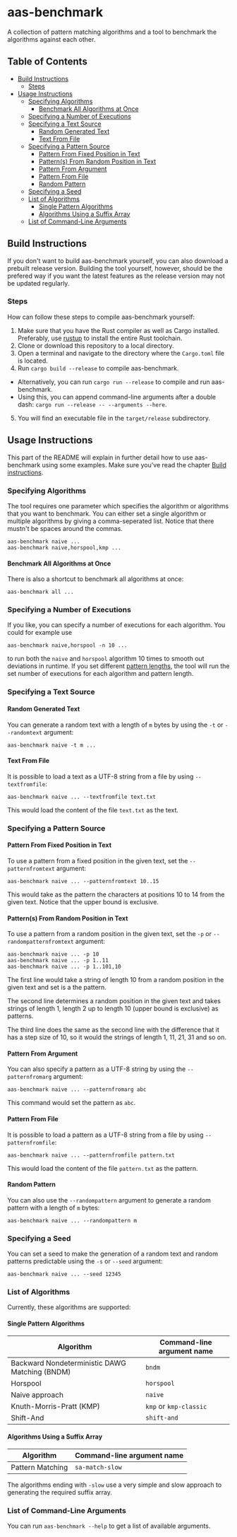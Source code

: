 # aas-benchmark
A collection of pattern matching algorithms and a tool to benchmark the algorithms against each other.

## Table of Contents

- [Build Instructions](#Build-Instructions)
  - [Steps](#Steps)
- [Usage Instructions](#Usage-Instructions)
  - [Specifying Algorithms](#Specifying-Algorithms)
    - [Benchmark All Algorithms at Once](#Benchmark-All-Algorithms-at-Once)
  - [Specifying a Number of Executions](#Specifying-a-Number-of-Executions)
  - [Specifying a Text Source](#Specifying-a-Text-Source)
    - [Random Generated Text](#Random-Generated-Text)
    - [Text From File](#Text-From-File)
  - [Specifying a Pattern Source](#Specifying-a-Pattern-Source)
    - [Pattern From Fixed Position in Text](#Pattern-From-Fixed-Position-in-Text)
    - [Pattern(s) From Random Position in Text](#Patterns-From-Random-Position-in-Text)
    - [Pattern From Argument](#Pattern-From-Argument)
    - [Pattern From File](#Pattern-From-File)
    - [Random Pattern](#Random-Pattern)
  - [Specifying a Seed](#Specifying-a-Seed)
  - [List of Algorithms](#List-of-Algorithms)
    - [Single Pattern Algorithms](#Single-Pattern-Algorithms)
    - [Algorithms Using a Suffix Array](#Algorithms-Using-a-Suffix-Array)
  - [List of Command-Line Arguments](#List-of-Command-Line-Arguments)

## Build Instructions

If you don't want to build aas-benchmark yourself, you can also download a prebuilt release version. Building the tool yourself, however, should be the prefered way if you want the latest features as the release version may not be updated regularly.

### Steps

How can follow these steps to compile aas-benchmark yourself:

1. Make sure that you have the Rust compiler as well as Cargo installed. Preferably, use [rustup](https://rustup.rs/) to install the entire Rust toolchain.
2. Clone or download this repository to a local directory.
3. Open a terminal and navigate to the directory where the `Cargo.toml` file is located.
4. Run `cargo build --release` to compile aas-benchmark.
  - Alternatively, you can run `cargo run --release` to compile and run aas-benchmark.
  - Using this, you can append command-line arguments after a double dash: `cargo run --release -- --arguments --here`.
5. You will find an executable file in the `target/release` subdirectory.

## Usage Instructions

This part of the README will explain in further detail how to use aas-benchmark using some examples. Make sure you've read the chapter [Build instructions](#Build-Instructions).

### Specifying Algorithms

The tool requires one parameter which specifies the algorithm or algorithms that you want to benchmark. You can either set a single algorithm or multiple algorithms by giving a comma-seperated list. Notice that there mustn't be spaces around the commas.

```
aas-benchmark naive ...
aas-benchmark naive,horspool,kmp ...
```

#### Benchmark All Algorithms at Once

There is also a shortcut to benchmark all algorithms at once:

```
aas-benchmark all ...
```

### Specifying a Number of Executions

If you like, you can specify a number of executions for each algorithm. You could for example use

```
aas-benchmark naive,horspool -n 10 ...
```

to run both the `naive` and `horspool` algorithm 10 times to smooth out deviations in runtime. If you set different [pattern lengths](#Specifying-a-Pattern-Source), the tool will run the set number of executions for each algorithm and pattern length.

### Specifying a Text Source

#### Random Generated Text

You can generate a random text with a length of `m` bytes by using the `-t` or `--randomtext` argument:

```
aas-benchmark naive -t m ...
```

#### Text From File

It is possible to load a text as a UTF-8 string from a file by using `--textfromfile`:

```
aas-benchmark naive ... --textfromfile text.txt
```

This would load the content of the file `text.txt` as the text.

### Specifying a Pattern Source

#### Pattern From Fixed Position in Text

To use a pattern from a fixed position in the given text, set the `--patternfromtext` argument:

```
aas-benchmark naive ... --patternfromtext 10..15
```

This would take as the pattern the characters at positions 10 to 14 from the given text. Notice that the upper bound is exclusive.

#### Pattern(s) From Random Position in Text

To use a pattern from a random position in the given text, set the `-p` or `--randompatternfromtext` argument:

```
aas-benchmark naive ... -p 10
aas-benchmark naive ... -p 1..11
aas-benchmark naive ... -p 1..101,10
```

The first line would take a string of length 10 from a random position in the given text and set is a the pattern.

The second line determines a random position in the given text and takes strings of length 1, length 2 up to length 10 (upper bound is exclusive) as patterns.

The third line does the same as the second line with the difference that it has a step size of 10, so it would the strings of length 1, 11, 21, 31 and so on.

#### Pattern From Argument

You can also specify a pattern as a UTF-8 string by using the `--patternfromarg` argument:

```
aas-benchmark naive ... --patternfromarg abc
```

This command would set the pattern as `abc`.

#### Pattern From File

It is possible to load a pattern as a UTF-8 string from a file by using `--patternfromfile`:

```
aas-benchmark naive ... --patternfromfile pattern.txt
```

This would load the content of the file `pattern.txt` as the pattern.

#### Random Pattern

You can also use the `--randompattern` argument to generate a random pattern with a length of `m` bytes:

```
aas-benchmark naive ... --randompattern m
```

### Specifying a Seed

You can set a seed to make the generation of a random text and random patterns predictable using the `-s` or `--seed` argument:

```
aas-benchmark naive ... --seed 12345
```

### List of Algorithms

Currently, these algorithms are supported:

#### Single Pattern Algorithms

Algorithm                                      | Command-line argument name            |
---------------------------------------------- | ------------------------------------- |
Backward Nondeterministic DAWG Matching (BNDM) | `bndm`                                |
Horspool                                       | `horspool`                            |
Naive approach                                 | `naive`                               |
Knuth-Morris-Pratt (KMP)                       | `kmp` or `kmp-classic`                |
Shift-And                                      | `shift-and`                           |

#### Algorithms Using a Suffix Array

Algorithm        | Command-line argument name |
---------------- | -------------------------- |
Pattern Matching | `sa-match-slow`              |

The algorithms ending with `-slow` use a very simple and slow approach to generating the required suffix array.

### List of Command-Line Arguments

You can run `aas-benchmark --help` to get a list of available arguments.
